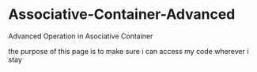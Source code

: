 # Associative-Container-Advanced
Advanced Operation in Asociative Container

the purpose of this page is to make sure i can access my code wherever i stay

